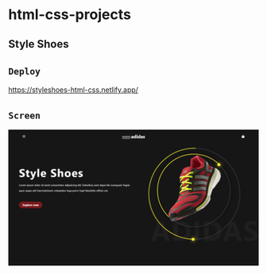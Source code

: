 # html-css-projects

## Style Shoes

## `Deploy`

https://styleshoes-html-css.netlify.app/

## `Screen`

![](image-1.png)
